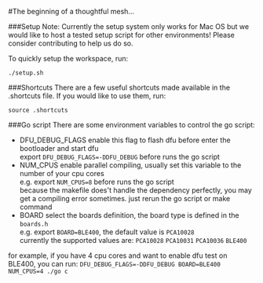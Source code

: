#The beginning of a thoughtful mesh...

###Setup
Note: Currently the setup system only works for Mac OS but we would like to host a tested setup script for other environments! Please consider contributing to help us do so.

To quickly setup the workspace, run:
```
./setup.sh
```

###Shortcuts
There are a few useful shortcuts made available in the .shortcuts file. If you would like to use them, run:
```
source .shortcuts
```

###Go script
There are some environment variables to control the go script:
- DFU_DEBUG_FLAGS
enable this flag to flash dfu before enter the bootloader and start dfu  
export `DFU_DEBUG_FLAGS=-DDFU_DEBUG` before runs the go script
- NUM_CPUS
enable parallel compiling, usually set this variable to the number of your cpu cores  
e.g. export `NUM_CPUS=8` before runs the go script  
because the makefile does't handle the dependency perfectly, you may get a compiling error sometimes. just rerun the go script or make command
- BOARD
select the boards definition, the board type is defined in the `boards.h`  
e.g. export `BOARD=BLE400`, the default value is `PCA10028`  
currently the supported values are: `PCA10028` `PCA10031` `PCA10036` `BLE400`

for example, if you have 4 cpu cores and want to enable dfu test on BLE400, you can run:
`DFU_DEBUG_FLAGS=-DDFU_DEBUG BOARD=BLE400 NUM_CPUS=4 ./go c`
